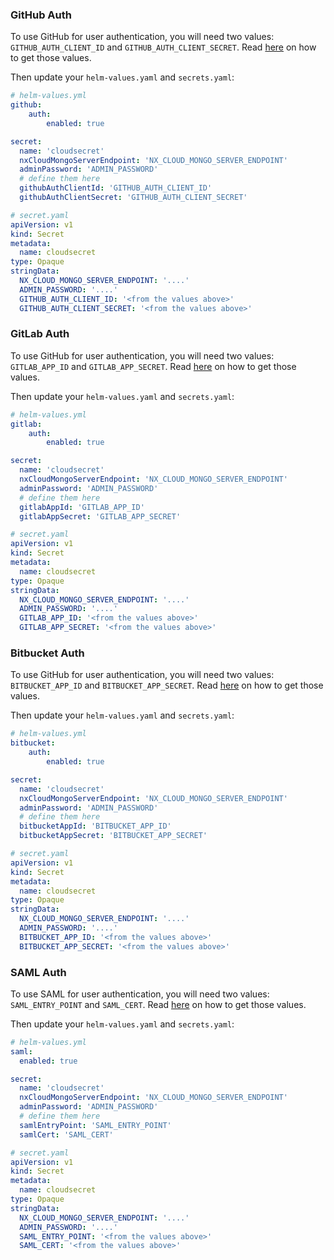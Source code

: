 ### GitHub Auth

To use GitHub for user authentication, you will need two values: `GITHUB_AUTH_CLIENT_ID` and `GITHUB_AUTH_CLIENT_SECRET`. Read [here](https://nx.dev/nx-cloud/private-cloud/auth-github) on how to get
those values.

Then update your `helm-values.yaml` and `secrets.yaml`:

```yaml
# helm-values.yml
github:
    auth:
        enabled: true

secret:
  name: 'cloudsecret'
  nxCloudMongoServerEndpoint: 'NX_CLOUD_MONGO_SERVER_ENDPOINT'
  adminPassword: 'ADMIN_PASSWORD'
  # define them here
  githubAuthClientId: 'GITHUB_AUTH_CLIENT_ID'
  githubAuthClientSecret: 'GITHUB_AUTH_CLIENT_SECRET'

# secret.yaml
apiVersion: v1
kind: Secret
metadata:
  name: cloudsecret
type: Opaque
stringData:
  NX_CLOUD_MONGO_SERVER_ENDPOINT: '....'
  ADMIN_PASSWORD: '....'
  GITHUB_AUTH_CLIENT_ID: '<from the values above>'
  GITHUB_AUTH_CLIENT_SECRET: '<from the values above>'
```

### GitLab Auth

To use GitHub for user authentication, you will need two values: `GITLAB_APP_ID` and `GITLAB_APP_SECRET`. Read [here](https://nx.dev/nx-cloud/private-cloud/auth-gitlab) on how to get
those values.

Then update your `helm-values.yaml` and `secrets.yaml`:

```yaml
# helm-values.yml
gitlab:
    auth:
        enabled: true

secret:
  name: 'cloudsecret'
  nxCloudMongoServerEndpoint: 'NX_CLOUD_MONGO_SERVER_ENDPOINT'
  adminPassword: 'ADMIN_PASSWORD'
  # define them here
  gitlabAppId: 'GITLAB_APP_ID'
  gitlabAppSecret: 'GITLAB_APP_SECRET'

# secret.yaml
apiVersion: v1
kind: Secret
metadata:
  name: cloudsecret
type: Opaque
stringData:
  NX_CLOUD_MONGO_SERVER_ENDPOINT: '....'
  ADMIN_PASSWORD: '....'
  GITLAB_APP_ID: '<from the values above>'
  GITLAB_APP_SECRET: '<from the values above>'
```

### Bitbucket Auth

To use GitHub for user authentication, you will need two values: `BITBUCKET_APP_ID` and `BITBUCKET_APP_SECRET`. Read [here](https://nx.dev/nx-cloud/private-cloud/auth-bitbucket) on how to get
those values.

Then update your `helm-values.yaml` and `secrets.yaml`:

```yaml
# helm-values.yml
bitbucket:
    auth:
        enabled: true

secret:
  name: 'cloudsecret'
  nxCloudMongoServerEndpoint: 'NX_CLOUD_MONGO_SERVER_ENDPOINT'
  adminPassword: 'ADMIN_PASSWORD'
  # define them here
  bitbucketAppId: 'BITBUCKET_APP_ID'
  bitbucketAppSecret: 'BITBUCKET_APP_SECRET'

# secret.yaml
apiVersion: v1
kind: Secret
metadata:
  name: cloudsecret
type: Opaque
stringData:
  NX_CLOUD_MONGO_SERVER_ENDPOINT: '....'
  ADMIN_PASSWORD: '....'
  BITBUCKET_APP_ID: '<from the values above>'
  BITBUCKET_APP_SECRET: '<from the values above>'
```

### SAML Auth

To use SAML for user authentication, you will need two values: `SAML_ENTRY_POINT` and `SAML_CERT`. Read [here](https://nx.dev/nx-cloud/private-cloud/auth-saml) on how to get
those values.

Then update your `helm-values.yaml` and `secrets.yaml`:

```yaml
# helm-values.yml
saml:
  enabled: true

secret:
  name: 'cloudsecret'
  nxCloudMongoServerEndpoint: 'NX_CLOUD_MONGO_SERVER_ENDPOINT'
  adminPassword: 'ADMIN_PASSWORD'
  # define them here
  samlEntryPoint: 'SAML_ENTRY_POINT'
  samlCert: 'SAML_CERT'

# secret.yaml
apiVersion: v1
kind: Secret
metadata:
  name: cloudsecret
type: Opaque
stringData:
  NX_CLOUD_MONGO_SERVER_ENDPOINT: '....'
  ADMIN_PASSWORD: '....'
  SAML_ENTRY_POINT: '<from the values above>'
  SAML_CERT: '<from the values above>'
```
